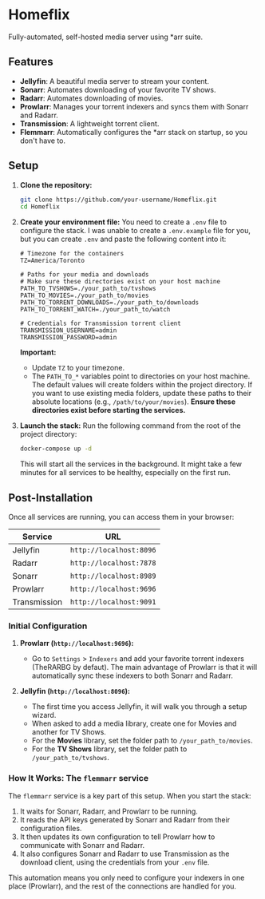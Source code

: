 # Homeflix

Fully-automated, self-hosted media server using *arr suite.

## Features

- **Jellyfin**: A beautiful media server to stream your content.
- **Sonarr**: Automates downloading of your favorite TV shows.
- **Radarr**: Automates downloading of movies.
- **Prowlarr**: Manages your torrent indexers and syncs them with Sonarr and Radarr.
- **Transmission**: A lightweight torrent client.
- **Flemmarr**: Automatically configures the *arr stack on startup, so you don't have to.

## Setup

1.  **Clone the repository:**
    ```bash
    git clone https://github.com/your-username/Homeflix.git
    cd Homeflix
    ```

2.  **Create your environment file:**
    You need to create a `.env` file to configure the stack. I was unable to create a `.env.example` file for you, but you can create `.env` and paste the following content into it:

    ```env
    # Timezone for the containers
    TZ=America/Toronto

    # Paths for your media and downloads
    # Make sure these directories exist on your host machine
    PATH_TO_TVSHOWS=./your_path_to/tvshows
    PATH_TO_MOVIES=./your_path_to/movies
    PATH_TO_TORRENT_DOWNLOADS=./your_path_to/downloads
    PATH_TO_TORRENT_WATCH=./your_path_to/watch

    # Credentials for Transmission torrent client
    TRANSMISSION_USERNAME=admin
    TRANSMISSION_PASSWORD=admin
    ```
    **Important:**
    - Update `TZ` to your timezone.
    - The `PATH_TO_*` variables point to directories on your host machine. The default values will create folders within the project directory. If you want to use existing media folders, update these paths to their absolute locations (e.g., `/path/to/your/movies`). **Ensure these directories exist before starting the services.**

3.  **Launch the stack:**
    Run the following command from the root of the project directory:
    ```bash
    docker-compose up -d
    ```
    This will start all the services in the background. It might take a few minutes for all services to be healthy, especially on the first run.

## Post-Installation

Once all services are running, you can access them in your browser:

| Service      | URL                           |
|--------------|-------------------------------|
| Jellyfin     | `http://localhost:8096`       |
| Radarr       | `http://localhost:7878`       |
| Sonarr       | `http://localhost:8989`       |
| Prowlarr     | `http://localhost:9696`       |
| Transmission | `http://localhost:9091`       |

### Initial Configuration

1.  **Prowlarr (`http://localhost:9696`):**
    - Go to `Settings` > `Indexers` and add your favorite torrent indexers (TheRARBG by defaut). The main advantage of Prowlarr is that it will automatically sync these indexers to both Sonarr and Radarr.

2.  **Jellyfin (`http://localhost:8096`):**
    - The first time you access Jellyfin, it will walk you through a setup wizard.
    - When asked to add a media library, create one for Movies and another for TV Shows.
    - For the **Movies** library, set the folder path to `/your_path_to/movies`.
    - For the **TV Shows** library, set the folder path to `/your_path_to/tvshows`.

### How It Works: The `flemmarr` service

The `flemmarr` service is a key part of this setup. When you start the stack:
1. It waits for Sonarr, Radarr, and Prowlarr to be running.
2. It reads the API keys generated by Sonarr and Radarr from their configuration files.
3. It then updates its own configuration to tell Prowlarr how to communicate with Sonarr and Radarr.
4. It also configures Sonarr and Radarr to use Transmission as the download client, using the credentials from your `.env` file.

This automation means you only need to configure your indexers in one place (Prowlarr), and the rest of the connections are handled for you.
